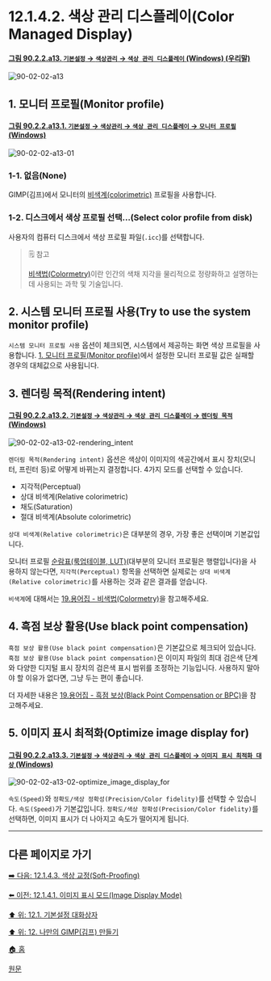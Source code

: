 # 12.1.4.2. 색상 관리 디스플레이(Color Managed Display)

<a id="90-02-02-a13"></a>

#### [그림 90.2.2.a13. `기본설정` → `색상관리` → `색상 관리 디스플레이` (Windows) (우리말)](./90-02-02-color-management.md#90-02-02-a13)
![90-02-02-a13](https://github.com/wonder13662/gimp/assets/15767104/8d5548c3-737e-4926-9ccf-5aa5b2f43571)

<a id="12-01-04-02-s1"></a>

## 1. 모니터 프로필(Monitor profile)

<a id="90-02-02-a13-01"></a>

#### [그림 90.2.2.a13.1. `기본설정` → `색상관리` → `색상 관리 디스플레이` → `모니터 프로필` (Windows)](./90-02-02-color-management.md#90-02-02-a13-01)
![90-02-02-a13-01](https://github.com/wonder13662/gimp/assets/15767104/1d039db4-1285-4af9-aa91-13a1a3706567)

<a id="12-01-04-02-s1-01"></a>

### 1-1. 없음(None)
GIMP(김프)에서 모니터의 [비색계(colorimetric)](./19-glossaryx-colorimetric.md) 프로필을 사용합니다.

<a id="12-01-04-02-s1-02"></a>

### 1-2. 디스크에서 색상 프로필 선택...(Select color profile from disk)

사용자의 컴퓨터 디스크에서 색상 프로필 파일(`.icc`)를 선택합니다.

> 🗒️ 참고
>
> [비색법(Colormetry)](./19-glossaryx-colorimetric.md)이란 인간의 색채 지각을 물리적으로 정량화하고 설명하는 데 사용되는 과학 및 기술입니다.

<a id="12-01-04-02-s2"></a>

## 2. 시스템 모니터 프로필 사용(Try to use the system monitor profile)
`시스템 모니터 프로필 사용` 옵션이 체크되면, 시스템에서 제공하는 화면 색상 프로필을 사용합니다. [1. 모니터 프로필(Monitor profile)](./12-01-04-02-color_managed_display.md#12-01-04-02-s1)에서 설정한 모니터 프로필 값은 실패할 경우의 대체값으로 사용됩니다.

<a id="12-01-04-02-s3"></a>

## 3. 렌더링 목적(Rendering intent)

<a id="90-02-02-a13-02"></a>

#### [그림 90.2.2.a13.2. `기본설정` → `색상관리` → `색상 관리 디스플레이` → `렌더링 목적` (Windows)](./90-02-02-color-management.md#90-02-02-a13-02)
![90-02-02-a13-02-rendering_intent](https://github.com/wonder13662/gimp/assets/15767104/ca0d2f03-9751-4b65-8188-0ae55b653ac9)

`렌더링 목적(Rendering intent)` 옵션은 색상이 이미지의 색공간에서 표시 장치(모니터, 프린터 등)로 어떻게 바뀌는지 결정합니다. 4가지 모드를 선택할 수 있습니다.

- 지각적(Perceptual)
- 상대 비색계(Relative colorimetric)
- 채도(Saturation)
- 절대 비색계(Absolute colorimetric)

`상대 비색계(Relative colorimetric)`은 대부분의 경우, 가장 좋은 선택이며 기본값입니다.

모니터 프로필 [순람표(룩업테이블, LUT)](./19-glossaryx-lookup_table.md)(대부분의 모니터 프로필은 행렬입니다)을 사용하지 않는다면, `지각적(Perceptual)` 항목을 선택하면 실제로는 `상대 비색계(Relative colorimetric)`를 사용하는 것과 같은 결과를 얻습니다.

`비색계`에 대해서는 [19.용어집 - 비색법(Colormetry)](./19-glossaryx-colorimetric.md)을 참고해주세요.

<a id="12-01-04-02-s4"></a>

## 4. 흑점 보상 활용(Use black point compensation)
`흑점 보상 활용(Use black point compensation)`은 기본값으로 체크되어 있습니다. `흑점 보상 활용(Use black point compensation)`은 이미지 파일의 최대 검은색 단계와 다양한 디지털 표시 장치의 검은색 표시 범위를 조정하는 기능입니다. 사용하지 말아야 할 이유가 없다면, 그냥 두는 편이 좋습니다.

더 자세한 내용은 [19.용어집 - 흑점 보상(Black Point Compensation or BPC)](./19-glossaryx-black_point_compensation.md)을 참고해주세요.

[comment]: <> (TODO 흑점 보상 활용의 역할에 대해서 추가 설명해줄 필요가 있다)

<a id="12-01-04-02-s5"></a>

## 5. 이미지 표시 최적화(Optimize image display for)

<a id="90-02-02-a13-03"></a>

#### [그림 90.2.2.a13.3. `기본설정` → `색상관리` → `색상 관리 디스플레이` → `이미지 표시 최적화 대상` (Windows)](./90-02-02-color-management.md#90-02-02-a13-03)
![90-02-02-a13-02-optimize_image_display_for](https://github.com/wonder13662/gimp/assets/15767104/bb9643d2-bad0-4433-a234-e879f4754124)

`속도(Speed)`와 `정확도/색상 정확성(Precision/Color fidelity)`를 선택할 수 있습니다. `속도(Speed)`가 기본값입니다. `정확도/색상 정확성(Precision/Color fidelity)`를 선택하면, 이미지 표시가 더 나아지고 속도가 떨어지게 됩니다.

***

## 다른 페이지로 가기

[➡️ 다음: 12.1.4.3. 색상 교정(Soft-Proofing)](./12-01-04-03-soft_proofing.md)

[⬅️ 이전: 12.1.4.1. 이미지 표시 모드(Image Display Mode)](./12-01-04-01-image_display_mode.md)

[⬆️ 위: 12.1. 기본설정 대화상자](./12-01-00-preference-dialog.md)

[⬆️ 위: 12. 나만의 GIMP(김프) 만들기](./12-00-enrich-my-gimp.md)

[🏠 홈](./00-home.md)

[원문](https://docs.gimp.org/2.10/ko/gimp-pimping.html#gimp-prefs-color-management)
